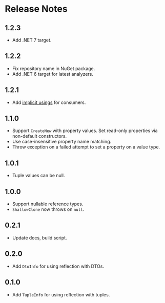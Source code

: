 # Release Notes

## 1.2.3

* Add .NET 7 target.

## 1.2.2

* Fix repository name in NuGet package.
* Add .NET 6 target for latest analyzers.

## 1.2.1

* Add [implicit usings](./src/Faithlife.Reflection/Faithlife.Reflection.props) for consumers.

## 1.1.0

* Support `CreateNew` with property values. Set read-only properties via non-default constructors.
* Use case-insensitive property name matching.
* Throw exception on a failed attempt to set a property on a value type.

## 1.0.1

* Tuple values can be null.

## 1.0.0

* Support nullable reference types.
* `ShallowClone` now throws on `null`.

## 0.2.1

* Update docs, build script.

## 0.2.0

* Add `DtoInfo` for using reflection with DTOs.

## 0.1.0

* Add `TupleInfo` for using reflection with tuples.

